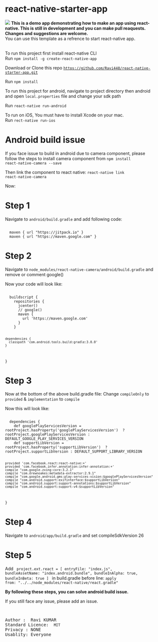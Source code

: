 # react-native-starter-app

<img src="startReact.gif" />

<strong>
  This is a demo app demonstrating how to make an app using react-native. This is still in development and you can make pull     reaquests. Changes and suggestions are welcome.  
</strong>
<br/>
You can use this template as a refrence to start react-native app.
<br/><br/>

To run this project first install react-native CLI <br/>
Run <code>npm install -g create-react-native-app</code>

Download or Clone this repo <code>https://github.com/Ravi448/react-native-starter-app.git</code>

Run <code>npm install</code>

To run this project for android, navigate to project directory then android and open <code>local.properties</code> file and change your 
sdk path<br/>

Run <code>react-native run-android</code><br/>

To run on iOS, You must have to install Xcode on your mac.<br/>
Run <code>rect-native run-ios</code>

# Android build issue

If you face issue to build in android due to camera component, please follow the steps to install camera component from <code>npm install react-native-camera --save</code>

Then link the component to react native: <code>react-native link react-native-camera</code>

Now:
# Step 1
Navigate to <code>android/build.gradle</code> and add following code:

<code>
  maven { url "https://jitpack.io" }
  maven { url "https://maven.google.com" }
</code>

# Step 2

Navigate to <code>node_modules/react-native-camera/android/build.gradle</code> and remove or comment google()

Now your code will look like: 

<code>
  buildscript {
    repositories {
      jcenter()
      // google()
      maven {
        url 'https://maven.google.com'
      }
    }

    dependencies {
      classpath 'com.android.tools.build:gradle:3.0.0'
    }
  }
</code>

# Step 3
Now at the bottom of the above build.gradle file:
Change <code>compileOnly</code> to <code>provided</code> & <code>implementation</code> to <code>compile</code>

Now this will look like:

<code>
  dependencies {
    def googlePlayServicesVersion = rootProject.hasProperty('googlePlayServicesVersion')  ? rootProject.googlePlayServicesVersion : DEFAULT_GOOGLE_PLAY_SERVICES_VERSION
    def supportLibVersion = rootProject.hasProperty('supportLibVersion')  ? rootProject.supportLibVersion : DEFAULT_SUPPORT_LIBRARY_VERSION

    provided 'com.facebook.react:react-native:+'
    provided 'com.facebook.infer.annotation:infer-annotation:+'
    compile "com.google.zxing:core:3.2.1"
    compile "com.drewnoakes:metadata-extractor:2.9.1"
    compile "com.google.android.gms:play-services-vision:$googlePlayServicesVersion"
    compile "com.android.support:exifinterface:$supportLibVersion"
    compile "com.android.support:support-annotations:$supportLibVersion"
    compile "com.android.support:support-v4:$supportLibVersion"
  }
</code>

# Step 4

Navigate to <code>android/app/build.gradle</code> and set compileSdkVersion 26

# Step 5
Add 
<code>
  project.ext.react = [
    entryFile: "index.js",
    bundleAssetName: "index.android.bundle",
    bundleInAlpha: true,
    bundleInBeta: true
]
</code>
in build.gradle before line: <code>apply from: "../../node_modules/react-native/react.gradle"</code>

<strong>
  By following these steps, you can solve android build issue.
</strong>

If you still face any issue, please add an issue.


<br/>

<pre>
Author :  <caption>Ravi KUMAR<caption>
Standard Licence:  <code>MIT</code>
Privacy : NONE
Usablity: Everyone
</pre>
